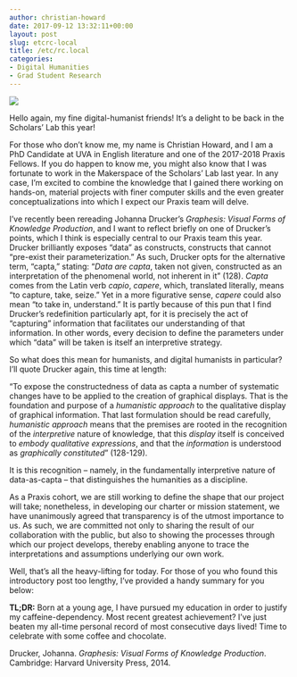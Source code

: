 ```yaml
---
author: christian-howard
date: 2017-09-12 13:32:11+00:00
layout: post
slug: etcrc-local
title: /etc/rc.local
categories:
- Digital Humanities
- Grad Student Research
---
```


![](http://scholarslab.org/wp-content/uploads/2017/09/ch0-300x95.png)

Hello again, my fine digital-humanist friends! It’s a delight to be back in the Scholars’ Lab this year!

For those who don’t know me, my name is Christian Howard, and I am a PhD Candidate at UVA in English literature and one of the 2017-2018 Praxis Fellows. If you do happen to know me, you might also know that I was fortunate to work in the Makerspace of the Scholars’ Lab last year. In any case, I’m excited to combine the knowledge that I gained there working on hands-on, material projects with finer computer skills and the even greater conceptualizations into which I expect our Praxis team will delve.

I’ve recently been rereading Johanna Drucker’s _Graphesis: Visual Forms of Knowledge Production_, and I want to reflect briefly on one of Drucker’s points, which I think is especially central to our Praxis team this year. Drucker brilliantly exposes “data” as constructs, constructs that cannot “pre-exist their parameterization.” As such, Drucker opts for the alternative term, “capta,” stating: “_Data are capta_, taken not given, constructed as an interpretation of the phenomenal world, not inherent in it” (128). _Capta_ comes from the Latin verb _capio_, _capere_, which, translated literally, means “to capture, take, seize.” Yet in a more figurative sense, _capere_ could also mean “to take in, understand.” It is partly because of this pun that I find Drucker’s redefinition particularly apt, for it is precisely the act of “capturing” information that facilitates our understanding of that information. In other words, every decision to define the parameters under which “data” will be taken is itself an interpretive strategy.

So what does this mean for humanists, and digital humanists in particular? I’ll quote Drucker again, this time at length:

“To expose the constructedness of data as capta a number of systematic changes have to be applied to the creation of graphical displays. That is the foundation and purpose of a _humanistic approach_ to the qualitative display of graphical information. That last formulation should be read carefully, _humanistic approach_ means that the premises are rooted in the recognition of the _interpretive_ nature of knowledge, that this _display_ itself is conceived to _embody qualitative expressions_, and that the _information_ is understood as _graphically constituted_” (128-129).

It is this recognition – namely, in the fundamentally interpretive nature of data-as-capta – that distinguishes the humanities as a discipline.

As a Praxis cohort, we are still working to define the shape that our project will take; nonetheless, in developing our charter or mission statement, we have unanimously agreed that transparency is of the utmost importance to us. As such, we are committed not only to sharing the result of our collaboration with the public, but also to showing the processes through which our project develops, thereby enabling anyone to trace the interpretations and assumptions underlying our own work.

Well, that’s all the heavy-lifting for today. For those of you who found this introductory post too lengthy, I’ve provided a handy summary for you below:

**TL;DR:** Born at a young age, I have pursued my education in order to justify my caffeine-dependency. Most recent greatest achievement? I’ve just beaten my all-time personal record of most consecutive days lived! Time to celebrate with some coffee and chocolate.



Drucker, Johanna. _Graphesis: Visual Forms of Knowledge Production_. Cambridge: Harvard University Press, 2014.
